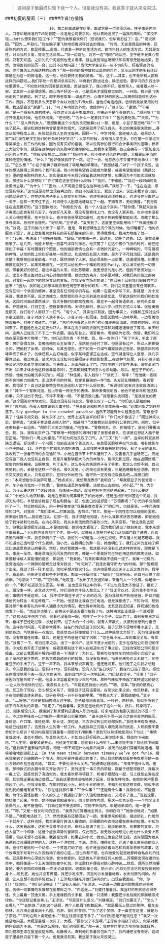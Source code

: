> 这间屋子里最终只留下我一个人。但是我没有哭。我这辈子就从来没哭过。

###初夏的房间（三）
####作者/方悄悄

						10、第二轮面试是在店里，面试官是一位资深店长。样子像是内地人，口音却是标准的TVB配音腔——没准是公司要求的。他认真地巡视了一遍我的简历。“学校不错……为什么想来我们店工作？”“因为我很喜欢你们（想说我们，但毕竟忍住了）店。”“说说原因。”“因为……年轻化，”我在脑子里飞快地想着说得过去的理由，“时尚。无论是商品的种类，还是陈列的方式，都显得很……高端。代表着一种新的生活方式。都市年轻人的生活方式。尤其是女性，对自我的关爱，提高生活品质……”我一边瞎扯，对方一边“唔唔”地回应，至于是不是真心赞同，只有天知道。之后的几个问题倒也无关痛痒。就在我觉得这场面试即将有惊无险地结束，忽然，他将面前的简历一合，出其不意地问道：“当代大学生总有一些不切实际、好高骛远的毛病，你打算怎么克服这样的心态？”那一刻他的眼神放射出晶亮的光芒，显示出刚才的所有迂回都是在为这一刻做准备，这一刻，他将要拷问我的灵魂。“呃，这个……其实，也不是所有人都有这样的问题啦……我们学校一向是讲求务实的，毕竟我们刚出社会，缺乏经验，要学习的东西比学校里更多……”不知他对我的回答是否满意。面试结束了。我心情不好。很想骂人，或者跟人吵一架，尤其的一点是很想哭。而心情不好这一点，也是后来才慢慢察觉到的。一开始，我只是飞快地走到了地铁站，到了站，却不想去乘车——如此而已。心情不好的原因……我猜想我能得到这份工作。而我，不管我多么厌恶那个自以为是的TVB大叔，当他打电话给我，告诉我我被录用的时候，我还是会说“谢谢”。11、“叫了牛肉饭的外卖。也给你叫了。”豆子说。“谢谢。”“不用谢。”是一个很有礼貌的孩子。虽然过分沉湎于电脑游戏，但未必不是个善良的人。“顺利吗？”我打开饭盒的时候，他忽然问我。“还行吧。”“为什么一定要找工作？”“因为要吃饭。”“失败。”“为什么？”“没人养的女人。”很想揪着这个小鬼的头把他暴cei一顿，但是，小豆子警觉地“呼”一下站了起来。据说松狮这种狗曾是皇帝的猎犬，汉武帝就养了好几百头。不过的确是很失败的……甚至从某种程度上说，失败就是我人生的主旋律。回顾一下，中学时候，曾经被人追，结果劝人家“我们现在是学生我们的任务是好好学习”；大学的时候，没有加入学生会，只在第一年拿过三等奖学金；找工作的时候，因为没有买好的套装，所以没有参加银行和会计事务所的招聘；世界上大部分事情，就是在这种细小的失败中消磨掉的吧……而我本来预期，自己会拥有一个更加金光闪闪的人生的。“你有没有想过……将来？”我问豆子。和小孩子讨论这种问题，大概是出于当时某种绝望的情绪。“什么？”他好像被我吓了一跳。过了一会，他忽然心不甘情不愿地承认：“想过。”“怎么想？”小豆子用鼻子嫌弃地嗅了嗅墙角的苹果核。“我想结婚。”对于一个孩子来说，这样的想法算得上另类吗？我不知道。我小时候希望自己能成为歌星，或者希望能嫁给《茜茜公主》里的皇帝那样的男人。事实是直到今天我仍保留着这样的梦想，如果因为不可能实现就放弃，那还叫什么梦想呢？“你打算在这里住到什么时候？”我问。“不知道。”“我过一段时间可能会搬出去哦。”“为什么？”“因为……人不可能总是住在这种地方嘛。”我想了一下，“住在这里，感觉没有将来。”这句话是突然出现在嘴边的，而且不知道怎么，就说了出来。说出来我才意识到，问题就是这个。住在这所房子里让人感觉不到将来。也许明天就必须得搬走，也许会在里面住上一辈子，这样一天天住下去，时间便令人困惑地缠绕在了一起。不知有汉，无论魏晋。“我觉得住在这里挺好的。”豆子固执地说，“你搬走的话，我一个人住这个房间。”“随你便。”算起来这孩子离家出走也有好几天了。在这好几天里，既没有警察找上门，也没有人联系我。也许根本没有人关心他在哪里，在干些什么。也许他爸爸早就知道啦，这孩子扔到哪里都能存活，收藏了那么多外卖单，总归不会饿死。“好热啊。”豆子说，“夏天到了。这屋里空调能用吗？”“外面还很凉快。”我说。豆子的脑门上出了一层汗。但是，等我想喊他去洗个澡的时候，他却睡着了。他的衣服也汗湿了，身上散发着男童特有的带有奶膻味的汗臭，熏得我想吐。我用力地推了他一下：“起来，去洗澡！”他睁开眼睛。“妈妈。”他嘟囔一声，翻过身，又睡了过去。12、张智勇要搬家了。这几天，他脸上都是一股喜气洋洋的神态。他买房了！在这个房价飞涨的时代，他已经得到了幸福！有时跟我打个照面，他的面部表情也会有一点微妙的变化，一种睥睨的、带有蔑视的神情，从他的脸上恰到好处地一掠而过。到底他四处跟人求婚，是为了不花钱泡妞，还是真的求婚？我感觉应该是前者。不过，既然拒绝了人家，就必须承担一点后果，这道理我懂。如果苏珊娜在就好了。如果苏珊娜在，一定可以给他开一个精彩的送别Party，足以消灭他的一切愤恨，带着美好的回忆，踏进幸福的未来。相比苏珊娜，我更想念的是小光。但我不愿面对这一点，尤其不愿意面对自己内心对她的愤恨。她突然的离开，似乎是对我、对我们共同住过的房间、对我们一起吃下的垃圾食品的背叛。可我没有立场对她说：“你回来！回到我们旧日的生活里来！”因为，我和她之间原本就没有任何密不可分的联系——不，我们之间甚至没有任何联系。没有任何一个承诺的眼神，甚至没有任何暗示的存在。如果一定要大字写下来，那就是：对小光来说，我谁也不是。反之也成立。我想我和豆子之间到底也会是如此，尽管这段时间我们相处愉快。这段时间面试骤然减少，我大多数时间都窝在房间，跟豆子一起背英语单词，研究外卖菜单。开窗通风，打扫卫生，整理夏季衣物。闲得无聊时，便以六岁小孩的方式斗斗嘴。张智勇搬走那天，我们每个人都舒了一口气。“每个人”，其实也只有我，因为事实上，刘健和王淳对这件事毫无感觉，豆子对这个人漠不关心，小豆子则一如既往，愁眉苦脸地一边啃苹果，一边看着他拖着箱子，打开了楼道门。可是，“再也不用看这人脸色”的心情还未及消散，傍晚的时候，他又回来了。而且脸色比之前更为吓人。原本在洗手间洗衣服的王淳和刘健迅速躲进了房间。半天时间，这两人已经洗了不下二十件衣服。挂在阳台上，滴答着水，场面极为壮观。然后，我们听见他在屋里跟中介咆哮：“你、你们必须负责！不然我、我、我——告你们！”听了半天，听出了原委：房价涨得太快，卖房给他的业主反悔了，虽然他已经付了款，但是没有过户，所以人家撕毁合同，把他赶了出来。这时候，与其去提告，还不如拎一只煤气罐直接奔过去呢。隔壁房间的咆哮声终于停止了，仿佛还有人在打电话，似乎某种密谋正在达成。空气凝重得让人窒息，我几乎要奔过去，抢过电话，请求对方无论如何也要把房子卖给张智勇……在这种气氛里，只有小豆子能够淡定地吃着煮苹果和米饭。当天晚上，派出所就上了门。门铃响的当时我在洗澡，张智勇闭门不出（后来才体会他这样做非常孬种），王淳和刘健不知怎么也没动静，最后，是豆子开的门。然后，他用力拍着洗手间的门，喊道：“林佳美，有人找你！”“烦死了，等等！”而他就一直锲而不舍地用力拍着门。走出洗手间的时候，我穿着最破的一件T恤，头发还乱糟糟的。看到警察，我惊呆了！自己这副尊荣当然无法给别人留下什么好印象。“听说你们这有非法收容流浪儿童？”其中一个警察问道，脸上带着一种无奈的表情。那种表情很明白，他也不是非常相信这样的事，只不过出于责任，不得不来看一眼。“不是流浪儿童。”我硬着头皮回答，“是我朋友的表弟。”这个回答非常地老实，因此也没有任何意义。警察又叹了一口气。“你们这儿是租的房吧？”忽然间，所有人都意识到大事不妙。“把身份证和租房合同拿来看一眼。”达摩利斯之剑砰然落下。Say goodbye to the crowded paradise.当然不可能有什么租房合同。警察也惊呆了！住房不用交钱，房东永不上门，世界上还有这样的好事！“你们太不像话了！”回过神来以后，警察说，“这属于非法侵占他人财产，知道吗？”这番教训还是例行公事的口吻，同时，似乎还带有着一丝沮丧。“限你们三天之内搬走。”他宣布。“警察同志，你、你搞错了。是他们要搬出去。我、我、我有北京户口。”警察用一种困惑的眼神打量了张智勇良久，应该是在想这人脑子是否正常。“限你们一周之内搬走。”不知为何他又叹了口气。从“三天”到“一周”，这样的转变虽然缺乏逻辑，却说明了一个问题：他到底还算个善良的人。在愁眉苦脸唉声叹气方面，唯有他能与小豆子匹敌。13、正在我手忙脚乱地收拾东西，上网找房子准备搬家的时候，有了小光的消息。我收到了一张看守所的会见通知书。小光在音乐节上开车撞到了人，受害者几乎当场死亡。而她没有留下救人也没有去自首，而是开着那辆超大马力的奔驰车，跑得无影无踪。她在返回修理厂取车的时候被捕，证据确凿，判了五年。这么多天的失踪终于有了答案。我怎么也想不到，自己再见到小光，会是在这样一个场合。很久没见，小光倒也没有更瘦，只是脸略略有些浮肿。两只手交叉放在桌上，只有这双手，显得分外地苍白。看守所一定没有垃圾食品吧……我脱口而出：“本来想给你买披萨可是……”她点点头，我想那是表示“我明白”。“帮我跟豆子的爸爸说一声，车子在河北的一个修理厂。警察知道具体在哪里。请他自己去取吧，对不起。”“为、为什么，为什么要这样？”这段时间，我情绪一激动，就会控制不住地结巴起来，“为什么要这样？”小光久久地沉默着。她是在思索为何事情到了如此地步，还是压根拒绝回答这个问题，我却无从得知。本想告诉她豆子现在和我在一起，但出口的话却是：“苏珊娜呢？”小光的手忽然颤抖了一下，然后她抬起头，用一种好像在说“我最最喜欢夏天了”的口气，也就是说，一种充满憧憬的口气，对我说：“我们本来……打算出国。去荷兰。”荷兰，那是一个同性恋可以结婚的国家。原来她们真的……我目瞪口呆。在那一刻，我才清楚地知道，为什么我那样厌恶苏珊娜，即使她借给了我洋装和化妆品。在内心深处，我从未相信她真的喜欢小光，从来没有。“她让我别去取车，但我还是想把车还给……不是她的错。她实在太紧张了，因为我们遇见了她前男友，我本来想下车看看……”小光的声音忽然打了住。那一刻，就像有人拿把刀子猛力从我脑门戳了进去，伴着清脆的咔嚓一声，我忽然明白了一切。我说的一切是指……小光在说谎。开车撞人的是苏珊娜。我不知道自己当时是个什么表情，但小光，在我明白的那一刻，她也明白了。我们之间的互相了解远比彼此愿意承认的要深。然后，她对我微微一笑。我这辈子还没有见过这样的笑容，那像是飞鸟、像是一朵花、像是深海里闪闪发亮的贝壳，像是一个更美好的生物在用这样的微笑说话。如果要翻译成人类能懂的语言，那就是：“我爱她。”后来的事情就不值得一提了。我唯一记得的，是旁边站的一个胖胖的警察走过来对我说：“时间到了。”我走出看守所大门的时候，那个警察跟了出来。我过了好一阵才发现。他似乎想对我说什么。也许他是想说点关于上诉之类的事。我停下，看着他。他倒还显得有些不好意思。掏出一根烟问我：“抽吗？”我摇摇头。他自己点燃了那根烟。“你朋友？”“嗯。”“可怜啊。”他叹道，“发出了几张通知单，来看的人一个没有。你是唯一的一个。”我不知道该怎么回答。毕竟，这也是意料之中的事。“不过也真是太不像话了。撞死了人，跟没事一样。还念过大学呢，你们现在的年轻人都怎么了？”我无言以对，因为我不能告诉他：事情并不是这样。14、我不得不跟豆子说了小光的近况。因为我联系不到他爸爸，所以只能请他代为转达：车在修理厂。一开始，他坚持让我自己打电话。但是我拒绝了。不知为何，想到要对那个彬彬有礼的中年人通报小光的情况，我觉得非常别扭。尤其是我还知道，探视通知也给他发了一份。“而且你也够了。前两天不是还去银行取钱了吗。这种离家出走就是一个游戏罢了。”这句话似乎伤害了他。他看也没看我一眼，招呼了一下小豆子，就出门了。直到天擦黑才回来，看样子已经吃过饭——没给我带。过了大约一个小时，就有人来敲门。从接到消息到付诸行动，这样的时间差，可谓非常得体。站在门外的是豆子的父亲。豆子沉默不语地牵着小豆子，走到他身边。气氛略有一点尴尬，我感觉自己好像做错了什么……这种感觉太奇怪了，因为我没有做错，没有做错任何事。最后，还是豆子的爸爸打破了沉默：“你告诉小光……车的事没关系。有保险。”我愣了一下。明白过来之后，出了一身冷汗。这车不是小光借的，至少在保险公司登记的不是。小光私自开走了这辆车，或者是眼前这个男人在知道车出了事之后，已经向保险公司和警方报备。之前让我困惑不解的问题也一下清楚了：为什么，警察可以在修车的地方把小光抓个正着？虽然这是正常的，但总觉得超越他们的智商。我没有指责他。指责他未免也太无聊了。他拉着豆子的手出了门。豆子一声不吭，我本来想说声再见，但还是没有。他们走了之后我才想起来，今天是我的生日。没有Party，没有蜡烛，没有人说“生日快乐”。我在门口站了很久，感觉天在慢慢地黑下去——我人生的天空。直到敲门声又一次响起来。门口站着豆子。“佳美！”似乎是因为在屋外转了一圈，他身上洋溢着夏天与少年的气味。那种气味似乎唤起了某种遥远的记忆——让人欢欣愉快的记忆。我没有关上门。“车钥匙是我给小光的。”“嗯。没事。”我说的是真心话。反正到了现在，怎么都没关系了。但是豆子还有话要说。在能说出来之前，他沉默着。小豆子在他的脚边转来转去，似乎在寻找一只不存在的苹果。“等我长大了，跟我结婚吧。”豆子说。“……好吧。”也许是我回答得太过干脆，豆子错愕地看着我。一秒钟，两秒钟。我似乎听到了楼下汽车发动的声音。“说定了。”他扁着嘴，委委屈屈地说出了这么一句，然后，转身跑了。15、搬家后没几天，我接到了那家便利店通知入职的电话。打来电话的和那天面试的不是一个人，不过同样操着一口TVB腔——果然是公司要求的。“请于20号下周一10点之前带着你的简历、身份证、户口簿、体检结果、毕业证、学位证、三方协议到公司总部报到。”我还未来得及接话，电话已经挂断了。这是我人生的第一份工作。从此我将正式踏入艰险莫测的旅途。入职前要不要参加什么培训？培训内容是否就是看一部部的TVB剧集？直到可以熟练地使用以下句式：“事情变成这样，谁也不想的。与其怨天尤人，不如自己好好振作……来你饿不饿，我给你下碗面吃。”“人生呢，最要紧是开心。已经发生的事，想他有什么用呢？……来你饿不饿？我给你下碗面吃。”但我脑子里萦绕的声音，却是一部不知道什么电影的尾声，放荡的姑娘们穿着鸡尾酒裙，嘻嘻哈哈地到游艇上去：In the mean timeIn between timeHey we’ve got fun16、后来我接到了苏珊娜的一个电话。那似乎是件很遥远的事了。她让我给她去取丢在布衣柜里的一条小方领的布拉吉连衣裙。“其实，不要也没什么关系。”她通情达理地说，“毕竟不值什么钱。但是，那种款式的衣服今年又开始流行了。另外还有一串贝壳的项链，跟裙子搭配得很好，我每次一戴上它，就感觉到了海边似的，我太喜欢那串项链了，和裙子搭配在一起，马上就能去海边度假，其实我正要去海边度假……”说到这里她咕咕咕地笑了起来，好像某种鸟类。在她的笑声里我想起了小光。但我没有提。在那时提起小光，是对小光的伤害，不知为何我这样觉得。她似乎感觉到我的情绪有点不对。“你在怪我那件事？”“什么事？”“还能有什么事！我跟你说，不能怪我。为什么要怪到我一个人的头上？我遇到了那个人渣和他女朋友，又喝多了酒……”说到这里，她犹豫了起来。毕竟，她不知道我知道多少。而且她也在考虑，把这一切告诉我——一个完全无关紧要的人，是不是值得。“我劝过她不要去取车，可她不听我的。车是她亲戚的，她一定要还。”“嗯。”又是一段长时间的空白。“我真的打算跟她去荷兰，你明白吗？”她急切地说，“如果不是……”我把电话挂了。17、然而我最后还是回去了一趟。拿着原来的钥匙，插进锁孔，门居然一下就开了。这样也好，我本来是打算请人撬锁的。苏珊娜的布衣柜还摆在原来的位置。不知为什么，这天看起来，这柜子显得平淡无奇。布料上落满了灰尘，黯淡的织花、灰蒙蒙的支架，只给人留下一个印象：这是个虚张声势的冒牌货，仅此而已。我无数次地想过小光为什么会爱上苏珊娜，但从来想不出答案。我甚至觉得，如果去问小光，她自己也会茫然无措。也许是因为她从未遇到过苏珊娜这样的人。这样一个洋娃娃，丰满、漂亮、懂得化妆、充满了毫无责任感的女人味。也许只是她的一个动作、一个笑容打动了她，也许是当她讲着自己和前男友悲惨的故事，这个故事里不知有什么东西触动了她的心弦……但也许都不是。也许她爱的就是她那种自私自利的性格，就是那种内心深处的冷漠。也许她爱的，就是她从不拒绝任何人的爱……苏珊娜出现在谁的生命中，都好像是一个上天馈赠的豪华礼包，你无需打开便会对她心醉神迷……然后，理所当然地要爱她，要为她而欢欣鼓舞——而无论谁爱她，她都照单全收。她允许小光将无穷无尽的爱投射到她身上……说到底，她也并没有做错。我把沙发推开，沉重的沙发蹭着地板，发出刮擦的闷响。然后，让人意想不到的事情发生了！王淳和刘健推开他们房间的门，出现在我面前。“你、你们！”我惊叫，“你们还没搬走！”“没有人来赶。”王淳说，一边说一边露出他那憨厚的经典笑容，仿佛一切事情的发展都在他意料之中。“你这是……”刘健打量着我。我当时的形状想必很奇怪。头上戴着一顶渔夫帽，手上是橡胶的长手套，提着一只漆桶：我要把沙发后面的那面墙漆成绿色。“你还惦记着这事儿。”王淳说。“可是没什么意义。”刘健接道，“我们也要走了。”“怎么？去哪儿？”“去旅游，”说到这个话题，两个人都眉飞色舞起来，“就是报纸上登过的那种，搭车去柏林，三万块走遍亚洲十八国。穷游。我们的梦想。”“为了这个梦想，才一直住在这里，就是为了攒钱。”“平时在网上卖充值卡。”“现在钱攒得差不多了。”“你们到底是不是同性恋？”我又一次绝望地问道。大概是最后一次问了，大概。“跟你说了不是啊。”王淳用小指挠了挠头，似乎对我的怀疑颇为不满。“老是这么解释，我们也很困扰。”那一天，我在客厅里卖力地将墙漆成绿色，而刘健和王淳在屋里收拾东西，动静很大。直到他们背着背包出门了，我的墙还没有刷好。这间屋子里最终只留下我一个人。但是我没有哭。我这辈子就从来没哭过。			  		